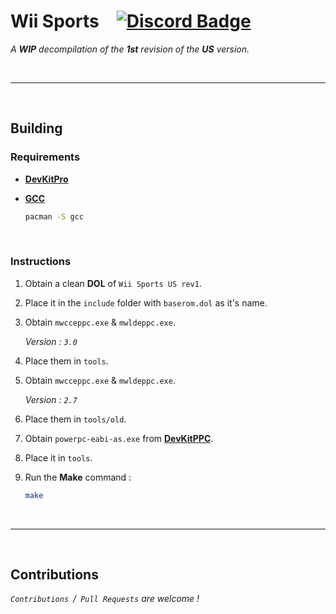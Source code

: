 # Wii Sports [![Discord Badge]][Discord]

*A* ***WIP*** *decompilation of the* ***1st*** *revision of the* ***US*** *version.*

<br>

---

<br>

## Building

### Requirements

- **[DevKitPro]**

- **[GCC]**

    ```sh
    pacman -S gcc
    ```

<br>

### Instructions

1. Obtain a clean **DOL** of `Wii Sports US rev1`.

2. Place it in the `include` folder with `baserom.dol` as it's name.

3. Obtain `mwcceppc.exe` & `mwldeppc.exe`.

    *Version : `3.0`*

4. Place them in `tools`.

5. Obtain  `mwcceppc.exe` & `mwldeppc.exe`.

    *Version : `2.7`*

6. Place them in `tools/old`.

7. Obtain `powerpc-eabi-as.exe` from **[DevKitPPC]**.

8. Place it in `tools`.

9. Run the **Make** command :

    ```sh
    make
    ```

<br>

---

<br>

## Contributions

*`Contributions` / `Pull Requests` are welcome !*


<!----------------------------------------------------------------------------->

[DevKitPro]: https://devkitpro.org/wiki/Getting_Started
[DevKitPPC]: https://wiibrew.org/wiki/DevkitPPC
[GCC]: https://gcc.gnu.org/

[Discord Badge]: https://img.shields.io/badge/Discord-7289DA?style=for-the-badge&logo=discord&logoColor=white
[Discord]: https://discord.gg/hKx3FJJgrV
